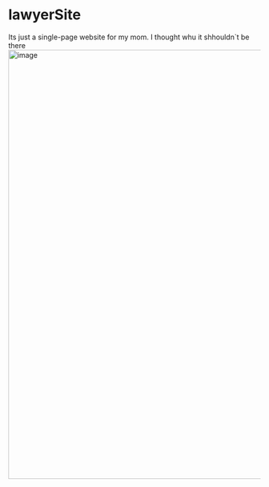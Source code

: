 # lawyerSite
Its just a single-page website for my mom. I thought whu it shhouldn`t be there
<img width="1900" height="856" alt="image" src="https://github.com/user-attachments/assets/9c03fa50-157a-4469-aa3c-9c4398107b82" />
